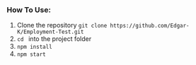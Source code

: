 ### How To Use:

1. Clone the repository ```git clone https://github.com/Edgar-K/Employment-Test.git```
2. ```cd ``` into the project folder
3. ```npm install```
4. ```npm start```

